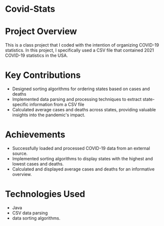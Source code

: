# Covid-Stats

# Project Overview
This is a class project that I coded with the intention of organizing COVID-19 statistics. 
In this project, I specifically used a CSV file that contained 2021 COVID-19 statistics in the USA. 

# Key Contributions
- Designed sorting algorithms for ordering states based on cases and deaths
- Implemented data parsing and processing techniques to extract state-specific information from a CSV file
- Calculated average cases and deaths across states, providing valuable insights into the pandemic's impact.

# Achievements
- Successfully loaded and processed COVID-19 data from an external source.
- Implemented sorting algorithms to display states with the highest and lowest cases and deaths.
- Calculated and displayed average cases and deaths for an informative overview.

# Technologies Used
- Java
- CSV data parsing
-  data sorting algorithms.

